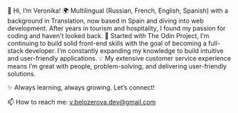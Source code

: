 👋 Hi, I’m Veronika!
🌍 Multilingual (Russian, French, English, Spanish) with a background in Translation, now based in Spain and diving into web development. After years in tourism and hospitality, I found my passion for coding and haven't looked back.
🚀 Started with The Odin Project, I’m continuing to build solid front-end skills with the goal of becoming a full-stack developer. I’m constantly expanding my knowledge to build intuitive and user-friendly applications.
💡 My extensive customer service experience means I’m great with people, problem-solving, and delivering user-friendly solutions.

✨ Always learning, always growing. Let’s connect!

📫 How to reach me: v.belozerova.dev@gmail.com
